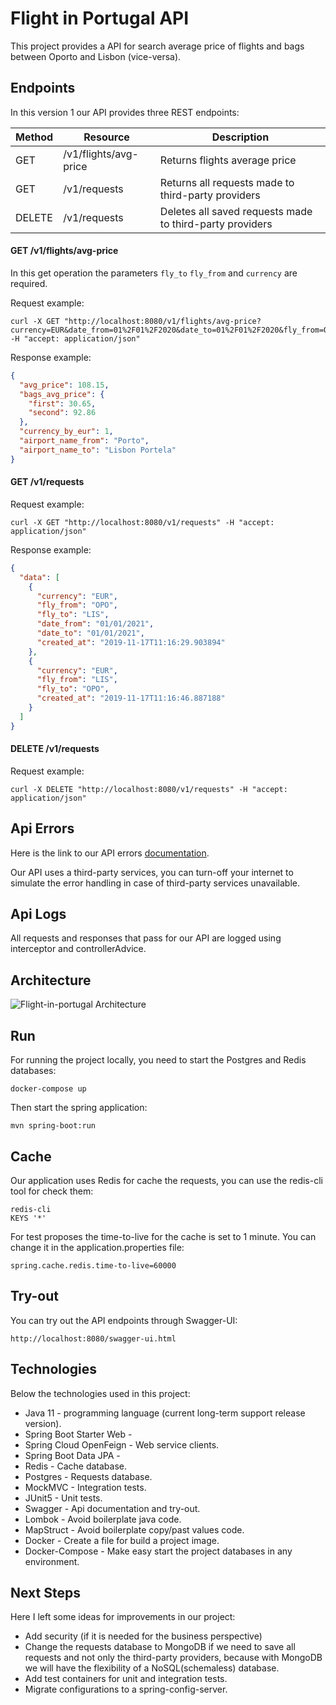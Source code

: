 # Flight in Portugal API

This project provides a API for search average price of flights and bags between Oporto and Lisbon (vice-versa).

## Endpoints

In this version 1 our API provides three REST endpoints:

| Method | Resource 		     | Description                                                  |
|--------|-----------------------|----------------------------------------------------------|
| GET    | /v1/flights/avg-price | Returns flights average price                            |
| GET    | /v1/requests          | Returns all requests made to third-party providers       |
| DELETE | /v1/requests          | Deletes all saved requests made to third-party providers |
                     
#### GET /v1/flights/avg-price

In this get operation the parameters `fly_to` `fly_from` and `currency` are required.

Request example:
```
curl -X GET "http://localhost:8080/v1/flights/avg-price?currency=EUR&date_from=01%2F01%2F2020&date_to=01%2F01%2F2020&fly_from=OPO&fly_to=LIS" -H "accept: application/json"
```
Response example:
```json
{
  "avg_price": 108.15,
  "bags_avg_price": {
    "first": 30.65,
    "second": 92.86
  },
  "currency_by_eur": 1,
  "airport_name_from": "Porto",
  "airport_name_to": "Lisbon Portela"
}
```

#### GET /v1/requests

Request example:
```
curl -X GET "http://localhost:8080/v1/requests" -H "accept: application/json"
```
Response example:
```json
{
  "data": [
    {
      "currency": "EUR",
      "fly_from": "OPO",
      "fly_to": "LIS",
      "date_from": "01/01/2021",
      "date_to": "01/01/2021",
      "created_at": "2019-11-17T11:16:29.903894"
    },
    {
      "currency": "EUR",
      "fly_from": "LIS",
      "fly_to": "OPO",
      "created_at": "2019-11-17T11:16:46.887188"
    }
  ]
}
```

#### DELETE /v1/requests

Request example:
```
curl -X DELETE "http://localhost:8080/v1/requests" -H "accept: application/json"
```

## Api Errors

Here is the link to our API errors [documentation](documentation/Errors.md).

Our API uses a third-party services, you can turn-off your internet to simulate the error handling in case of third-party services unavailable.

## Api Logs

All requests and responses that pass for our API are logged using interceptor and controllerAdvice. 

## Architecture

![Flight-in-portugal Architecture](documenntation/flight-in-portugal-architecture.png)

## Run 

For running the project locally, you need to start the Postgres and Redis databases:
```
docker-compose up
```

Then start the spring application:
```
mvn spring-boot:run
```

## Cache 

Our application uses Redis for cache the requests, you can use the redis-cli tool for check them:
```         
redis-cli
KEYS '*'
```
For test proposes the time-to-live for the cache is set to 1 minute. You can change it in the application.properties file:
```
spring.cache.redis.time-to-live=60000
```

## Try-out

You can try out the API endpoints through Swagger-UI:
```
http://localhost:8080/swagger-ui.html
``` 

## Technologies
Below the technologies used in this project:

* Java 11 - programming language (current long-term support release version). 
* Spring Boot Starter Web - 
* Spring Cloud OpenFeign - Web service clients.
* Spring Boot Data JPA - 
* Redis - Cache database.
* Postgres - Requests database.
* MockMVC - Integration tests.
* JUnit5 - Unit tests.
* Swagger - Api documentation and try-out.
* Lombok - Avoid boilerplate java code.
* MapStruct - Avoid boilerplate copy/past values code.
* Docker - Create a file for build a project image.
* Docker-Compose - Make easy start the project databases in any environment.

## Next Steps

Here I left some ideas for improvements in our project:
- Add security (if it is needed for the business perspective)
- Change the requests database to MongoDB if we need to save all requests and not only the third-party providers, because with MongoDB we will have the flexibility of a NoSQL(schemaless) database.
- Add test containers for unit and integration tests.
- Migrate configurations to a spring-config-server.
